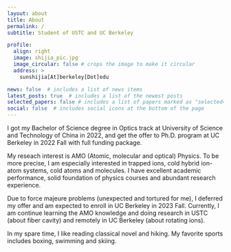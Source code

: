 ```yaml
---
layout: about
title: About
permalink: /
subtitle: Student of USTC and UC Berkeley

profile:
  align: right
  image: shijia_pic.jpg
  image_circular: false # crops the image to make it circular
  address: >
    sunshijia[At]berkeley[Dot]edu

news: false  # includes a list of news items
latest_posts: true  # includes a list of the newest posts
selected_papers: false # includes a list of papers marked as "selected={true}"
social: false  # includes social icons at the bottom of the page
---
```


I got my Bachelor of Science degree in Optics track at University of Science and Technology of China in 2022, and get the offer to Ph.D. program at UC Berkeley in 2022 Fall with full funding package. 

My reseach interest is AMO (Atomic, molecular and optical) Physics. To be more precise, I am especially interested in trapped ions, cold hybrid ion-atom systems, cold atoms and molecules. I have excellent academic performance, solid foundation of physics courses and abundant research experience. 

Due to force majeure problems (unexpected and tortured for me), I deferred my offer and am expected to enroll in UC Berkeley in 2023 Fall. Currently, I am continue learning the AMO knowledge and doing research in USTC (about fiber cavity) and remotely in UC Berkeley (about rotating ions).

In my spare time, I like reading classical novel and hiking. My favorite sports includes boxing, swimming and skiing. 